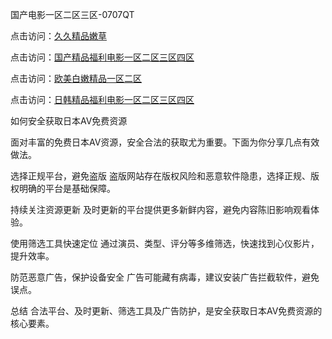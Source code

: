 国产电影一区二区三区-0707QT

点击访问：<a href="https://gda-c7m.pages.dev/">久久精品嫩草</a>

点击访问：<a href="https://tfda.pages.dev/">国产精品福利电影一区二区三区四区</a>

点击访问：<a href="https://bsdf-5f5.pages.dev/">欧美白嫩精品一区二区</a>

点击访问：<a href="https://cfad.pages.dev/">日韩精品福利电影一区二区三区四区</a>



如何安全获取日本AV免费资源

面对丰富的免费日本AV资源，安全合法的获取尤为重要。下面为你分享几点有效做法。

选择正规平台，避免盗版
盗版网站存在版权风险和恶意软件隐患，选择正规、版权明确的平台是基础保障。

持续关注资源更新
及时更新的平台提供更多新鲜内容，避免内容陈旧影响观看体验。

使用筛选工具快速定位
通过演员、类型、评分等多维筛选，快速找到心仪影片，提升效率。

防范恶意广告，保护设备安全
广告可能藏有病毒，建议安装广告拦截软件，避免误点。

总结
合法平台、及时更新、筛选工具及广告防护，是安全获取日本AV免费资源的核心要素。



<span style="display:none;">[Canonical link](  https://github.com/ad070725/987465 ）</span>

